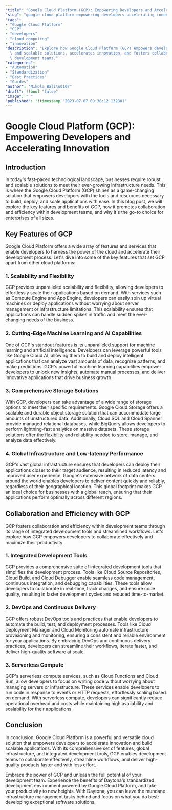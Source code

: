 ```yaml
---
"title": "Google Cloud Platform (GCP): Empowering Developers and Accelerating Innovation"
"slug": "google-cloud-platform-empowering-developers-accelerating-innovation"
"tags":
- "Google Cloud Platform"
- "GCP"
- "developers"
- "cloud computing"
- "innovation"
"description": "Explore how Google Cloud Platform (GCP) empowers developers with robust\
  \ and scalable solutions, accelerates innovation, and fosters collaboration within\
  \ development teams."
"categories":
- "Automation"
- "Standardization"
- "Best Practices"
- "Guides"
"author": "Nikola Bali\u0107"
"draft": !!bool "false"
"image": " "
"published": !!timestamp "2023-07-07 09:38:12.132801"
---
```

# Google Cloud Platform (GCP): Empowering Developers and Accelerating Innovation

## Introduction

In today's fast-paced technological landscape, businesses require robust and scalable solutions to meet their ever-growing infrastructure needs. This is where the Google Cloud Platform (GCP) shines as a game-changing solution that empowers developers with the tools and resources necessary to build, deploy, and scale applications with ease. In this blog post, we will explore the key features and benefits of GCP, how it promotes collaboration and efficiency within development teams, and why it's the go-to choice for enterprises of all sizes.

## Key Features of GCP

Google Cloud Platform offers a wide array of features and services that enable developers to harness the power of the cloud and accelerate their development process. Let's dive into some of the key features that set GCP apart from other cloud platforms:

### 1. Scalability and Flexibility

GCP provides unparalleled scalability and flexibility, allowing developers to effortlessly scale their applications based on demand. With services such as Compute Engine and App Engine, developers can easily spin up virtual machines or deploy applications without worrying about server management or infrastructure limitations. This scalability ensures that applications can handle sudden spikes in traffic and meet the ever-changing needs of the business.

### 2. Cutting-Edge Machine Learning and AI Capabilities

One of GCP's standout features is its unparalleled support for machine learning and artificial intelligence. Developers can leverage powerful tools like Google Cloud AI, allowing them to build and deploy intelligent applications that can analyze vast amounts of data, recognize patterns, and make predictions. GCP's powerful machine learning capabilities empower developers to unlock new insights, automate manual processes, and deliver innovative applications that drive business growth.

### 3. Comprehensive Storage Solutions

With GCP, developers can take advantage of a wide range of storage options to meet their specific requirements. Google Cloud Storage offers a scalable and durable object storage solution that can accommodate large amounts of unstructured data. Additionally, Cloud SQL and Cloud Spanner provide managed relational databases, while BigQuery allows developers to perform lightning-fast analytics on massive datasets. These storage solutions offer the flexibility and reliability needed to store, manage, and analyze data effectively.

### 4. Global Infrastructure and Low-latency Performance

GCP's vast global infrastructure ensures that developers can deploy their applications closer to their target audience, resulting in reduced latency and improved user experience. Google's extensive network of data centers around the world enables developers to deliver content quickly and reliably, regardless of their geographical location. This global footprint makes GCP an ideal choice for businesses with a global reach, ensuring that their applications perform optimally across different regions.

## Collaboration and Efficiency with GCP

GCP fosters collaboration and efficiency within development teams through its range of integrated development tools and streamlined workflows. Let's explore how GCP empowers developers to collaborate effectively and maximize their productivity:

### 1. Integrated Development Tools

GCP provides a comprehensive suite of integrated development tools that simplifies the development process. Tools like Cloud Source Repositories, Cloud Build, and Cloud Debugger enable seamless code management, continuous integration, and debugging capabilities. These tools allow developers to collaborate in real-time, track changes, and ensure code quality, resulting in faster development cycles and reduced time-to-market.

### 2. DevOps and Continuous Delivery

GCP offers robust DevOps tools and practices that enable developers to automate the build, test, and deployment processes. Tools like Cloud Deployment Manager and Cloud Monitoring automate infrastructure provisioning and monitoring, ensuring a consistent and reliable environment for your applications. By embracing DevOps and continuous delivery practices, developers can streamline their workflows, iterate faster, and deliver high-quality software at scale.

### 3. Serverless Compute

GCP's serverless compute services, such as Cloud Functions and Cloud Run, allow developers to focus on writing code without worrying about managing servers or infrastructure. These services enable developers to run code in response to events or HTTP requests, effortlessly scaling based on demand. With serverless compute, developers can significantly reduce operational overhead and costs while maintaining high availability and scalability for their applications.

## Conclusion

In conclusion, Google Cloud Platform is a powerful and versatile cloud solution that empowers developers to accelerate innovation and build scalable applications. With its comprehensive set of features, global infrastructure, and integrated development tools, GCP enables development teams to collaborate effectively, streamline workflows, and deliver high-quality products faster and with less effort.

Embrace the power of GCP and unleash the full potential of your development team. Experience the benefits of Daytona's standardized development environment powered by Google Cloud Platform, and take your productivity to new heights. With Daytona, you can leave the mundane infrastructure management tasks behind and focus on what you do best: developing exceptional software solutions.